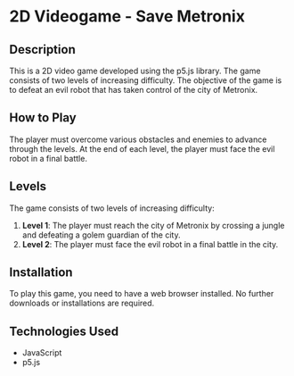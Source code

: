 # 2D Videogame - Save Metronix

## Description
This is a 2D video game developed using the p5.js library. The game consists of two levels of increasing difficulty. The objective of the game is to defeat an evil robot that has taken control of the city of Metronix.

## How to Play
The player must overcome various obstacles and enemies to advance through the levels. At the end of each level, the player must face the evil robot in a final battle.

## Levels
The game consists of two levels of increasing difficulty:
1. **Level 1**: The player must reach the city of Metronix by crossing a jungle and defeating a golem guardian of the city.
2. **Level 2**: The player must face the evil robot in a final battle in the city.

## Installation
To play this game, you need to have a web browser installed. No further downloads or installations are required.

## Technologies Used
- JavaScript
- p5.js
